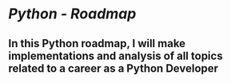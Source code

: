 # *Python - Roadmap*

## In this Python roadmap, I will make implementations and analysis of all topics related to a career as a Python Developer
